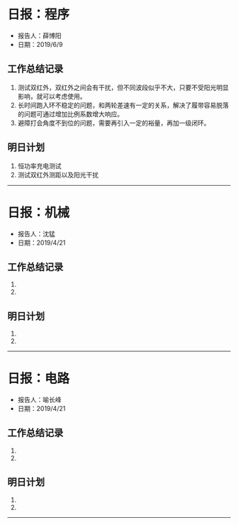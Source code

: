 # 日报：程序
* 报告人：薛博阳
* 日期：2019/6/9

## 工作总结记录

1. 测试双红外，双红外之间会有干扰，但不同波段似乎不大，只要不受阳光明显影响，就可以考虑使用。
2. 长时间跑入环不稳定的问题，和两轮差速有一定的关系，解决了履带容易脱落的问题可通过增加比例系数增大响应。
3. 避障打会角度不到位的问题，需要再引入一定的裕量，再加一级闭环。



## 明日计划

1. 恒功率充电测试
2. 测试双红外测距以及阳光干扰

-----------------------------------------------------


# 日报：机械
* 报告人：沈猛
* 日期：2019/4/21


## 工作总结记录

1. 
2. 


## 明日计划

1. 
2. 

-----------------------------------------------------


# 日报：电路
* 报告人：喻长峰
* 日期：2019/4/21


## 工作总结记录

1. 
2. 

## 明日计划

1. 
2. 

-----------------------------------------------------